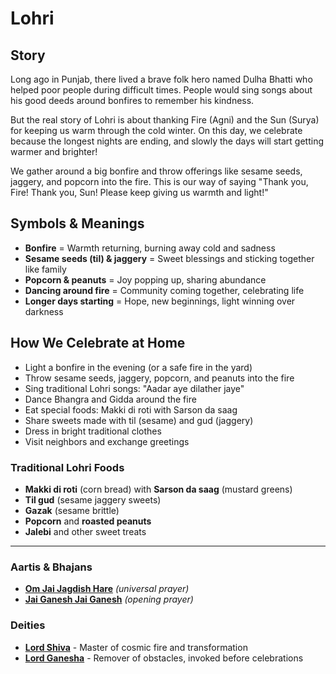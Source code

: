# Lohri

## Story

Long ago in Punjab, there lived a brave folk hero named Dulha Bhatti who helped poor people during difficult times. People would sing songs about his good deeds around bonfires to remember his kindness.

But the real story of Lohri is about thanking Fire (Agni) and the Sun (Surya) for keeping us warm through the cold winter. On this day, we celebrate because the longest nights are ending, and slowly the days will start getting warmer and brighter!

We gather around a big bonfire and throw offerings like sesame seeds, jaggery, and popcorn into the fire. This is our way of saying "Thank you, Fire! Thank you, Sun! Please keep giving us warmth and light!"

## Symbols & Meanings

- **Bonfire** = Warmth returning, burning away cold and sadness
- **Sesame seeds (til) & jaggery** = Sweet blessings and sticking together like family
- **Popcorn & peanuts** = Joy popping up, sharing abundance
- **Dancing around fire** = Community coming together, celebrating life
- **Longer days starting** = Hope, new beginnings, light winning over darkness

## How We Celebrate at Home

- Light a bonfire in the evening (or a safe fire in the yard)
- Throw sesame seeds, jaggery, popcorn, and peanuts into the fire
- Sing traditional Lohri songs: "Aadar aye dilather jaye"
- Dance Bhangra and Gidda around the fire
- Eat special foods: Makki di roti with Sarson da saag
- Share sweets made with til (sesame) and gud (jaggery)
- Dress in bright traditional clothes
- Visit neighbors and exchange greetings

### Traditional Lohri Foods
- **Makki di roti** (corn bread) with **Sarson da saag** (mustard greens)
- **Til gud** (sesame jaggery sweets)
- **Gazak** (sesame brittle)
- **Popcorn** and **roasted peanuts**
- **Jalebi** and other sweet treats

---

### Aartis & Bhajans

- **[Om Jai Jagdish Hare](../aartis-bhajans/07-om-jai-jagdish-hare.md)** *(universal prayer)*
- **[Jai Ganesh Jai Ganesh](../aartis-bhajans/04-jai-ganesh.md)** *(opening prayer)*

### Deities

- **[Lord Shiva](../deities/01-lord-shiva.md)** - Master of cosmic fire and transformation
- **[Lord Ganesha](../deities/03-lord-ganesha.md)** - Remover of obstacles, invoked before celebrations